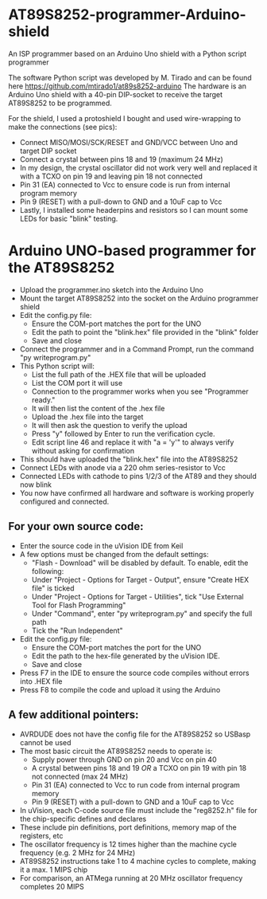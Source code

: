 # AT89S8252-programmer-Arduino-shield
An ISP programmer based on an Arduino Uno shield with a Python script programmer

The software Python script was developed by M. Tirado and can be found here https://github.com/mtirado1/at89s8252-arduino 
The hardware is an Arduino Uno shield with a 40-pin DIP-socket to receive the target AT89S8252 to be programmed. 

For the shield, I used a protoshield I bought and used wire-wrapping to make the connections (see pics): 
- Connect MISO/MOSI/SCK/RESET and GND/VCC between Uno and target DIP socket 
- Connect a crystal between pins 18 and 19 (maximum 24 MHz) 
- In my design, the crystal oscillator did not work very well and replaced it with a TCXO on pin 19 and leaving pin 18 not connected 
- Pin 31 (EA) connected to Vcc to ensure code is run from internal program memory 
- Pin 9 (RESET) with a pull-down to GND and a 10uF cap to Vcc 
- Lastly, I installed some headerpins and resistors so I can mount some LEDs for basic "blink" testing. 

Arduino UNO-based programmer for the AT89S8252
==============================================
- Upload the programmer.ino sketch into the Arduino Uno 
- Mount the target AT89S8252 into the socket on the Arduino programmer shield 
- Edit the config.py file: 
	- Ensure the COM-port matches the port for the UNO
	- Edit the path to point the "blink.hex" file provided in the "blink" folder 
	- Save and close 
- Connect the programmer and in a Command Prompt, run the command "py writeprogram.py"
- This Python script will: 
	- List the full path of the .HEX file that will be uploaded 
	- List the COM port it will use 
	- Connection to the programmer works when you see "Programmer ready." 
	- It will then list the content of the .hex file 
	- Upload the .hex file into the target 
	- It will then ask the question to verify the upload 
	- Press "y" followed by Enter to run the verification cycle. 
	- Edit script line 46 and replace it with "a = 'y'" to always verify without asking for confirmation 
- This should have uploaded the "blink.hex" file into the AT89S8252 
- Connect LEDs with anode via a 220 ohm series-resistor to Vcc 
- Connected LEDs with cathode to pins 1/2/3 of the AT89 and they should now blink 
- You now have confirmed all hardware and software is working properly configured and connected. 

For your own source code: 
-------------------------
- Enter the source code in the uVision IDE from Keil 
- A few options must be changed from the default settings: 
	- "Flash - Download" will be disabled by default. To enable, edit the following: 
	- Under "Project - Options for Target - Output", ensure "Create HEX file" is ticked 
	- Under "Project - Options for Target - Utilities", tick "Use External Tool for Flash Programming" 
	- Under "Command", enter "py writeprogram.py" and specify the full path 
	- Tick the "Run Independent" 
- Edit the config.py file: 
	- Ensure the COM-port matches the port for the UNO
	- Edit the path to the hex-file generated by the uVision IDE. 
	- Save and close 
- Press F7 in the IDE to ensure the source code compiles without errors into .HEX file 
- Press F8 to compile the code and upload it using the Arduino 

A few additional pointers: 
--------------------------
- AVRDUDE does not have the config file for the AT89S8252 so USBasp cannot be used 
- The most basic circuit the AT89S8252 needs to operate is: 
	- Supply power through GND on pin 20 and Vcc on pin 40 
	- A crystal between pins 18 and 19 _OR_ a TCXO on pin 19 with pin 18 not connected (max 24 MHz) 
	- Pin 31 (EA) connected to Vcc to run code from internal program memory 
	- Pin 9 (RESET) with a pull-down to GND and a 10uF cap to Vcc 
- In uVision, each C-code source file must include the "reg8252.h" file for the chip-specific defines and declares 
- These include pin definitions, port definitions, memory map of the registers, etc 
- The oscillator frequency is 12 times higher than the machine cycle frequency (e.g. 2 MHz for 24 MHz) 
- AT89S8252 instructions take 1 to 4 machine cycles to complete, making it a max. 1 MIPS chip 
- For comparison, an ATMega running at 20 MHz oscillator frequency completes 20 MIPS 
